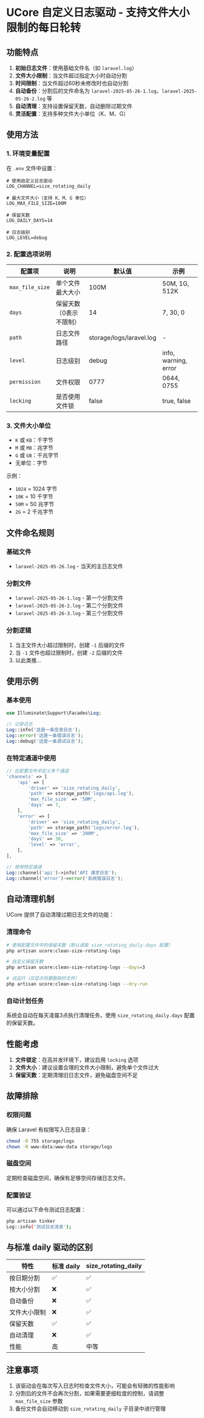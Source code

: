 # UCore 自定义日志驱动 - 支持文件大小限制的每日轮转

## 功能特点

1. **初始日志文件**：使用基础文件名（如 `laravel.log`）
2. **文件大小限制**：当文件超过指定大小时自动分割
3. **时间限制**：当文件超过60秒未修改时也自动分割
4. **自动备份**：分割后的文件命名为 `laravel-2025-05-26-1.log`、`laravel-2025-05-26-2.log` 等
5. **自动清理**：支持设置保留天数，自动删除过期文件
6. **灵活配置**：支持多种文件大小单位（K、M、G）

## 使用方法

### 1. 环境变量配置

在 `.env` 文件中设置：

```env
# 使用自定义日志驱动
LOG_CHANNEL=size_rotating_daily

# 最大文件大小（支持 K、M、G 单位）
LOG_MAX_FILE_SIZE=100M

# 保留天数
LOG_DAILY_DAYS=14

# 日志级别
LOG_LEVEL=debug
```

### 2. 配置选项说明

| 配置项 | 说明 | 默认值 | 示例 |
|--------|------|--------|------|
| `max_file_size` | 单个文件最大大小 | 100M | 50M, 1G, 512K |
| `days` | 保留天数（0表示不限制） | 14 | 7, 30, 0 |
| `path` | 日志文件路径 | storage/logs/laravel.log | - |
| `level` | 日志级别 | debug | info, warning, error |
| `permission` | 文件权限 | 0777 | 0644, 0755 |
| `locking` | 是否使用文件锁 | false | true, false |

### 3. 文件大小单位

- `K` 或 `KB`：千字节
- `M` 或 `MB`：兆字节  
- `G` 或 `GB`：千兆字节
- 无单位：字节

示例：
- `1024` = 1024 字节
- `10K` = 10 千字节
- `50M` = 50 兆字节
- `2G` = 2 千兆字节

## 文件命名规则

### 基础文件
- `laravel-2025-05-26.log` - 当天的主日志文件

### 分割文件
- `laravel-2025-05-26-1.log` - 第一个分割文件
- `laravel-2025-05-26-2.log` - 第二个分割文件
- `laravel-2025-05-26-3.log` - 第三个分割文件

### 分割逻辑
1. 当主文件大小超过限制时，创建 `-1` 后缀的文件
2. 当 `-1` 文件也超过限制时，创建 `-2` 后缀的文件
3. 以此类推...

## 使用示例

### 基本使用

```php
use Illuminate\Support\Facades\Log;

// 记录日志
Log::info('这是一条信息日志');
Log::error('这是一条错误日志');
Log::debug('这是一条调试日志');
```

### 在特定通道中使用

```php
// 在配置文件中定义多个通道
'channels' => [
    'api' => [
        'driver' => 'size_rotating_daily',
        'path' => storage_path('logs/api.log'),
        'max_file_size' => '50M',
        'days' => 7,
    ],
    'error' => [
        'driver' => 'size_rotating_daily',
        'path' => storage_path('logs/error.log'),
        'max_file_size' => '200M',
        'days' => 30,
        'level' => 'error',
    ],
],

// 使用特定通道
Log::channel('api')->info('API 请求日志');
Log::channel('error')->error('系统错误日志');
```

## 自动清理机制

UCore 提供了自动清理过期日志文件的功能：

### 清理命令
```bash
# 使用配置文件中的保留天数（默认读取 size_rotating_daily.days 配置）
php artisan ucore:clean-size-rotating-logs

# 自定义保留天数
php artisan ucore:clean-size-rotating-logs --days=3

# 试运行（仅显示将要删除的文件）
php artisan ucore:clean-size-rotating-logs --dry-run
```

### 自动计划任务
系统会自动在每天凌晨3点执行清理任务，使用 `size_rotating_daily.days` 配置的保留天数。

## 性能考虑

1. **文件锁定**：在高并发环境下，建议启用 `locking` 选项
2. **文件大小**：建议设置合理的文件大小限制，避免单个文件过大
3. **保留天数**：定期清理旧日志文件，避免磁盘空间不足

## 故障排除

### 权限问题
确保 Laravel 有权限写入日志目录：
```bash
chmod -R 755 storage/logs
chown -R www-data:www-data storage/logs
```

### 磁盘空间
定期检查磁盘空间，确保有足够空间存储日志文件。

### 配置验证
可以通过以下命令测试日志配置：
```bash
php artisan tinker
Log::info('测试日志消息');
```

## 与标准 daily 驱动的区别

| 特性 | 标准 daily | size_rotating_daily |
|------|------------|---------------------|
| 按日期分割 | ✅ | ✅ |
| 按大小分割 | ❌ | ✅ |
| 自动备份 | ❌ | ✅ |
| 文件大小限制 | ❌ | ✅ |
| 保留天数 | ✅ | ✅ |
| 自动清理 | ❌ | ✅ |
| 性能 | 高 | 中等 |

## 注意事项

1. 该驱动会在每次写入日志时检查文件大小，可能会有轻微的性能影响
2. 分割后的文件不会再次分割，如果需要更细粒度的控制，请调整 `max_file_size` 参数
3. 备份文件会自动移动到 `size_rotating_daily` 子目录中进行管理
